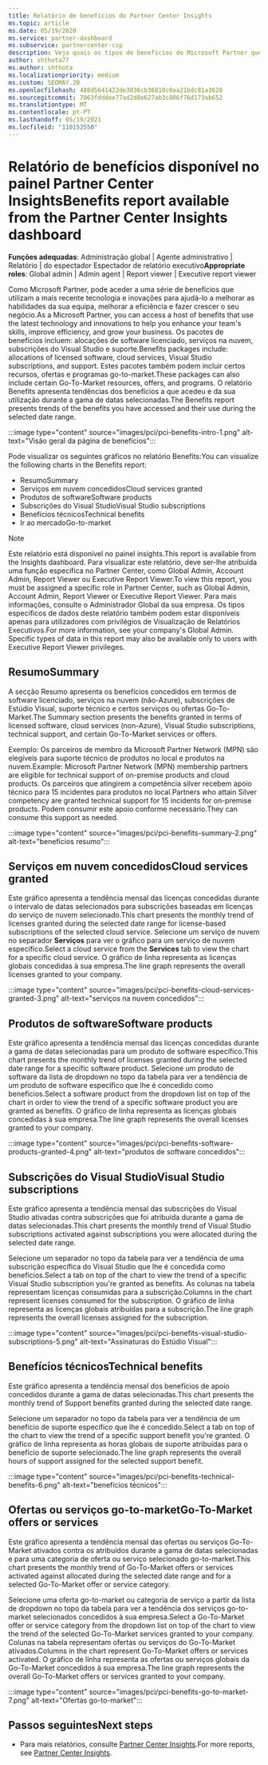 ```yaml
---
title: Relatório de benefícios do Partner Center Insights
ms.topic: article
ms.date: 05/19/2020
ms.service: partner-dashboard
ms.subservice: partnercenter-csp
description: Veja quais os tipos de benefícios do Microsoft Partner que lhe foram concedidos para ajudar a crescer o seu negócio, melhorar a eficiência e melhorar as habilidades da sua equipa.
author: shthota77
ms.author: shthota
ms.localizationpriority: medium
ms.custom: SEOMAY.20
ms.openlocfilehash: 488d5641422de3036cb36818c0aa21bdc81a3628
ms.sourcegitcommit: 7063fdddee77ad2d8e627ab3c806f76d173ab652
ms.translationtype: MT
ms.contentlocale: pt-PT
ms.lasthandoff: 05/19/2021
ms.locfileid: "110152550"
---
```

# <a name="benefits-report-available-from-the-partner-center-insights-dashboard"></a><span data-ttu-id="fe4c3-103">Relatório de benefícios disponível no painel Partner Center Insights</span><span class="sxs-lookup"><span data-stu-id="fe4c3-103">Benefits report available from the Partner Center Insights dashboard</span></span>

<span data-ttu-id="fe4c3-104">**Funções adequadas**: Administração global | Agente administrativo | Relatório | do espectador Espectador de relatório executivo</span><span class="sxs-lookup"><span data-stu-id="fe4c3-104">**Appropriate roles**: Global admin | Admin agent | Report viewer | Executive report viewer</span></span>

<span data-ttu-id="fe4c3-105">Como Microsoft Partner, pode aceder a uma série de benefícios que utilizam a mais recente tecnologia e inovações para ajudá-lo a melhorar as habilidades da sua equipa, melhorar a eficiência e fazer crescer o seu negócio.</span><span class="sxs-lookup"><span data-stu-id="fe4c3-105">As a Microsoft Partner, you can access a host of benefits that use the latest technology and innovations to help you enhance your team's skills, improve efficiency, and grow your business.</span></span> <span data-ttu-id="fe4c3-106">Os pacotes de benefícios incluem: alocações de software licenciado, serviços na nuvem, subscrições do Visual Studio e suporte.</span><span class="sxs-lookup"><span data-stu-id="fe4c3-106">Benefits packages include: allocations of licensed software, cloud services, Visual Studio subscriptions, and support.</span></span> <span data-ttu-id="fe4c3-107">Estes pacotes também podem incluir certos recursos, ofertas e programas go-to-market.</span><span class="sxs-lookup"><span data-stu-id="fe4c3-107">These packages can also include certain Go-To-Market resources, offers, and programs.</span></span> <span data-ttu-id="fe4c3-108">O relatório Benefits apresenta tendências dos benefícios a que acedeu e da sua utilização durante a gama de datas selecionadas.</span><span class="sxs-lookup"><span data-stu-id="fe4c3-108">The Benefits report presents trends of the benefits you have accessed and their use during the selected date range.</span></span>

:::image type="content" source="images/pci/pci-benefits-intro-1.png" alt-text="Visão geral da página de benefícios":::

<span data-ttu-id="fe4c3-110">Pode visualizar os seguintes gráficos no relatório Benefits:</span><span class="sxs-lookup"><span data-stu-id="fe4c3-110">You can visualize the following charts in the Benefits report:</span></span>

- <span data-ttu-id="fe4c3-111">Resumo</span><span class="sxs-lookup"><span data-stu-id="fe4c3-111">Summary</span></span>
- <span data-ttu-id="fe4c3-112">Serviços em nuvem concedidos</span><span class="sxs-lookup"><span data-stu-id="fe4c3-112">Cloud services granted</span></span>
- <span data-ttu-id="fe4c3-113">Produtos de software</span><span class="sxs-lookup"><span data-stu-id="fe4c3-113">Software products</span></span>
- <span data-ttu-id="fe4c3-114">Subscrições do Visual Studio</span><span class="sxs-lookup"><span data-stu-id="fe4c3-114">Visual Studio subscriptions</span></span>
- <span data-ttu-id="fe4c3-115">Benefícios técnicos</span><span class="sxs-lookup"><span data-stu-id="fe4c3-115">Technical benefits</span></span>
- <span data-ttu-id="fe4c3-116">Ir ao mercado</span><span class="sxs-lookup"><span data-stu-id="fe4c3-116">Go-to-market</span></span>

 > [!NOTE]
 > <span data-ttu-id="fe4c3-117">Este relatório está disponível no painel insights.</span><span class="sxs-lookup"><span data-stu-id="fe4c3-117">This report is available from the Insights dashboard.</span></span> <span data-ttu-id="fe4c3-118">Para visualizar este relatório, deve ser-lhe atribuída uma função específica no Partner Center, como Global Admin, Account Admin, Report Viewer ou Executive Report Viewer.</span><span class="sxs-lookup"><span data-stu-id="fe4c3-118">To view this report, you must be assigned a specific role in Partner Center, such as Global Admin, Account Admin, Report Viewer or Executive Report Viewer.</span></span> <span data-ttu-id="fe4c3-119">Para mais informações, consulte o Administrador Global da sua empresa. Os tipos específicos de dados deste relatório também podem estar disponíveis apenas para utilizadores com privilégios de Visualização de Relatórios Executivos.</span><span class="sxs-lookup"><span data-stu-id="fe4c3-119">For more information, see your company's Global Admin. Specific types of data in this report may also be available only to users with Executive Report Viewer privileges.</span></span>

## <a name="summary"></a><span data-ttu-id="fe4c3-120">Resumo</span><span class="sxs-lookup"><span data-stu-id="fe4c3-120">Summary</span></span>

<span data-ttu-id="fe4c3-121">A secção Resumo apresenta os benefícios concedidos em termos de software licenciado, serviços na nuvem (não-Azure), subscrições de Estúdio Visual, suporte técnico e certos serviços ou ofertas Go-To-Market.</span><span class="sxs-lookup"><span data-stu-id="fe4c3-121">The Summary section presents the benefits granted in terms of licensed software, cloud services (non-Azure), Visual Studio subscriptions, technical support, and certain Go-To-Market services or offers.</span></span>

<span data-ttu-id="fe4c3-122">Exemplo: Os parceiros de membro da Microsoft Partner Network (MPN) são elegíveis para suporte técnico de produtos no local e produtos na nuvem.</span><span class="sxs-lookup"><span data-stu-id="fe4c3-122">Example: Microsoft Partner Network (MPN) membership partners are eligible for technical support of on-premise products and cloud products.</span></span> <span data-ttu-id="fe4c3-123">Os parceiros que atingirem a competência silver recebem apoio técnico para 15 incidentes para produtos no local.</span><span class="sxs-lookup"><span data-stu-id="fe4c3-123">Partners who attain Silver competency are granted technical support for 15 incidents for on-premise products.</span></span> <span data-ttu-id="fe4c3-124">Podem consumir este apoio conforme necessário.</span><span class="sxs-lookup"><span data-stu-id="fe4c3-124">They can consume this support as needed.</span></span> 

:::image type="content" source="images/pci/pci-benefits-summary-2.png" alt-text="benefícios resumo":::

## <a name="cloud-services-granted"></a><span data-ttu-id="fe4c3-126">Serviços em nuvem concedidos</span><span class="sxs-lookup"><span data-stu-id="fe4c3-126">Cloud services granted</span></span>

<span data-ttu-id="fe4c3-127">Este gráfico apresenta a tendência mensal das licenças concedidas durante o intervalo de datas selecionados para subscrições baseadas em licenças do serviço de nuvem selecionado.</span><span class="sxs-lookup"><span data-stu-id="fe4c3-127">This chart presents the monthly trend of licenses granted during the selected date range for license-based subscriptions of the selected cloud service.</span></span>
<span data-ttu-id="fe4c3-128">Selecione um serviço de nuvem no separador **Serviços** para ver o gráfico para um serviço de nuvem específico.</span><span class="sxs-lookup"><span data-stu-id="fe4c3-128">Select a cloud service from the **Services** tab to view the chart for a specific cloud service.</span></span> <span data-ttu-id="fe4c3-129">O gráfico de linha representa as licenças globais concedidas à sua empresa.</span><span class="sxs-lookup"><span data-stu-id="fe4c3-129">The line graph represents the overall licenses granted to your company.</span></span>

:::image type="content" source="images/pci/pci-benefits-cloud-services-granted-3.png" alt-text="serviços na nuvem concedidos":::

## <a name="software-products"></a><span data-ttu-id="fe4c3-131">Produtos de software</span><span class="sxs-lookup"><span data-stu-id="fe4c3-131">Software products</span></span>

<span data-ttu-id="fe4c3-132">Este gráfico apresenta a tendência mensal das licenças concedidas durante a gama de datas selecionadas para um produto de software específico.</span><span class="sxs-lookup"><span data-stu-id="fe4c3-132">This chart presents the monthly trend of licenses granted during the selected date range for a specific software product.</span></span> <span data-ttu-id="fe4c3-133">Selecione um produto de software da lista de dropdown no topo da tabela para ver a tendência de um produto de software específico que lhe é concedido como benefícios.</span><span class="sxs-lookup"><span data-stu-id="fe4c3-133">Select a software product from the dropdown list on top of the chart in order to view the trend of a specific software product you are granted as benefits.</span></span> <span data-ttu-id="fe4c3-134">O gráfico de linha representa as licenças globais concedidas à sua empresa.</span><span class="sxs-lookup"><span data-stu-id="fe4c3-134">The line graph represents the overall licenses granted to your company.</span></span>

:::image type="content" source="images/pci/pci-benefits-software-products-granted-4.png" alt-text="produtos de software concedidos":::

## <a name="visual-studio-subscriptions"></a><span data-ttu-id="fe4c3-136">Subscrições do Visual Studio</span><span class="sxs-lookup"><span data-stu-id="fe4c3-136">Visual Studio subscriptions</span></span>

<span data-ttu-id="fe4c3-137">Este gráfico apresenta a tendência mensal das subscrições do Visual Studio ativadas contra subscrições que foi atribuída durante a gama de datas selecionadas.</span><span class="sxs-lookup"><span data-stu-id="fe4c3-137">This chart presents the monthly trend of Visual Studio subscriptions activated against subscriptions you were allocated during the selected date range.</span></span>

<span data-ttu-id="fe4c3-138">Selecione um separador no topo da tabela para ver a tendência de uma subscrição específica do Visual Studio que lhe é concedida como benefícios.</span><span class="sxs-lookup"><span data-stu-id="fe4c3-138">Select a tab on top of the chart to view the trend of a specific Visual Studio subscription you're granted as benefits.</span></span> <span data-ttu-id="fe4c3-139">As colunas na tabela representam licenças consumidas para a subscrição.</span><span class="sxs-lookup"><span data-stu-id="fe4c3-139">Columns in the chart represent licenses consumed for the subscription.</span></span> <span data-ttu-id="fe4c3-140">O gráfico de linha representa as licenças globais atribuídas para a subscrição.</span><span class="sxs-lookup"><span data-stu-id="fe4c3-140">The line graph represents the overall licenses assigned for the subscription.</span></span>

:::image type="content" source="images/pci/pci-benefits-visual-studio-subscriptions-5.png" alt-text="Assinaturas do Estúdio Visual":::

## <a name="technical-benefits"></a><span data-ttu-id="fe4c3-142">Benefícios técnicos</span><span class="sxs-lookup"><span data-stu-id="fe4c3-142">Technical benefits</span></span>

<span data-ttu-id="fe4c3-143">Este gráfico apresenta a tendência mensal dos benefícios de apoio concedidos durante a gama de datas selecionadas.</span><span class="sxs-lookup"><span data-stu-id="fe4c3-143">This chart presents the monthly trend of Support benefits granted during the selected date range.</span></span>

<span data-ttu-id="fe4c3-144">Selecione um separador no topo da tabela para ver a tendência de um benefício de suporte específico que lhe é concedido.</span><span class="sxs-lookup"><span data-stu-id="fe4c3-144">Select a tab on top of the chart to view the trend of a specific support benefit you're granted.</span></span> <span data-ttu-id="fe4c3-145">O gráfico de linha representa as horas globais de suporte atribuídas para o benefício de suporte selecionado.</span><span class="sxs-lookup"><span data-stu-id="fe4c3-145">The line graph represents the overall hours of support assigned for the selected support benefit.</span></span>

:::image type="content" source="images/pci/pci-benefits-technical-benefits-6.png" alt-text="benefícios técnicos":::

## <a name="go-to-market-offers-or-services"></a><span data-ttu-id="fe4c3-147">Ofertas ou serviços go-to-market</span><span class="sxs-lookup"><span data-stu-id="fe4c3-147">Go-To-Market offers or services</span></span>

<span data-ttu-id="fe4c3-148">Este gráfico apresenta a tendência mensal das ofertas ou serviços Go-To-Market ativados contra os atribuídos durante a gama de datas selecionadas e para uma categoria de oferta ou serviço selecionado go-to-market.</span><span class="sxs-lookup"><span data-stu-id="fe4c3-148">This chart presents the monthly trend of Go-To-Market offers or services activated against allocated during the selected date range and for a selected Go-To-Market offer or service category.</span></span>

<span data-ttu-id="fe4c3-149">Selecione uma oferta go-to-market ou categoria de serviço a partir da lista de dropdown no topo da tabela para ver a tendência dos serviços go-to-market selecionados concedidos à sua empresa.</span><span class="sxs-lookup"><span data-stu-id="fe4c3-149">Select a Go-To-Market offer or service category from the dropdown list on top of the chart to view the trend of the selected Go-To-Market services granted to your company.</span></span> <span data-ttu-id="fe4c3-150">Colunas na tabela representam ofertas ou serviços do Go-To-Market ativados.</span><span class="sxs-lookup"><span data-stu-id="fe4c3-150">Columns in the chart represent Go-To-Market offers or services activated.</span></span> <span data-ttu-id="fe4c3-151">O gráfico de linha representa as ofertas ou serviços globais da Go-To-Market concedidos à sua empresa.</span><span class="sxs-lookup"><span data-stu-id="fe4c3-151">The line graph represents the overall Go-To-Market offers or services granted to your company.</span></span>

:::image type="content" source="images/pci/pci-benefits-go-to-market-7.png" alt-text="Ofertas go-to-market":::

## <a name="next-steps"></a><span data-ttu-id="fe4c3-153">Passos seguintes</span><span class="sxs-lookup"><span data-stu-id="fe4c3-153">Next steps</span></span>

- <span data-ttu-id="fe4c3-154">Para mais relatórios, consulte [Partner Center Insights](partner-center-insights.md).</span><span class="sxs-lookup"><span data-stu-id="fe4c3-154">For more reports, see [Partner Center Insights](partner-center-insights.md).</span></span>
